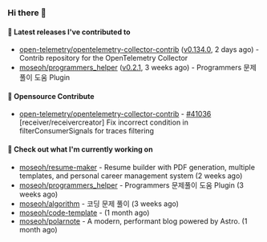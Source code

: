 ### Hi there 👋

#### 🚀 Latest releases I've contributed to

- [open-telemetry/opentelemetry-collector-contrib](https://github.com/open-telemetry/opentelemetry-collector-contrib) ([v0.134.0](https://github.com/open-telemetry/opentelemetry-collector-contrib/releases/tag/v0.134.0), 2 days ago) - Contrib repository for the OpenTelemetry Collector
- [moseoh/programmers_helper](https://github.com/moseoh/programmers_helper) ([v0.2.1](https://github.com/moseoh/programmers_helper/releases/tag/v0.2.1), 3 weeks ago) - Programmers 문제풀이 도움 Plugin

#### 🎉 Opensource Contribute

- [open-telemetry/opentelemetry-collector-contrib](https://github.com/open-telemetry/opentelemetry-collector-contrib) - [#41036](https://github.com/open-telemetry/opentelemetry-collector-contrib/pull/41036) [receiver/receivercreator] Fix incorrect condition in filterConsumerSignals for traces filtering

#### 👷 Check out what I'm currently working on

- [moseoh/resume-maker](https://github.com/moseoh/resume-maker) - Resume builder with PDF generation, multiple templates, and personal career management system (2 weeks ago)
- [moseoh/programmers_helper](https://github.com/moseoh/programmers_helper) - Programmers 문제풀이 도움 Plugin (3 weeks ago)
- [moseoh/algorithm](https://github.com/moseoh/algorithm) - 코딩 문제 풀이 (3 weeks ago)
- [moseoh/code-template](https://github.com/moseoh/code-template) -  (1 month ago)
- [moseoh/polarnote](https://github.com/moseoh/polarnote) - A modern, performant blog powered by Astro. (1 month ago)
